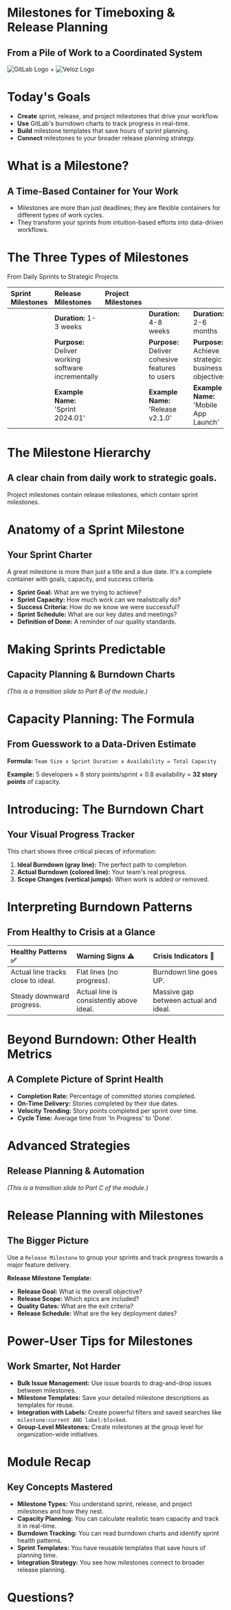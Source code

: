 # Milestones for Timeboxing & Release Planning

## From a Pile of Work to a Coordinated System

![GitLab Logo](https://gitlab.com/assets/favicon-72a2cad5025aa931d6ea56c3201d1f18e68a8cd39788c7c80d5b2b82aa5143ef.png) + ![Veloz Logo](https://img1.wsimg.com/isteam/ip/55a4d049-b669-44b1-befb-5cbb852ac163/Veloz-Logo.svg/:/rs=w:59,h:59,cg:true,m/cr=w:59,h:59/qt=q:100/ll)


# Today's Goals

* **Create** sprint, release, and project milestones that drive your workflow.  
* **Use** GitLab's burndown charts to track progress in real-time.  
* **Build** milestone templates that save hours of sprint planning.  
* **Connect** milestones to your broader release planning strategy.

# What is a Milestone?

## A Time-Based Container for Your Work

* Milestones are more than just deadlines; they are flexible containers for different types of work cycles.  
* They transform your sprints from intuition-based efforts into data-driven workflows.

# The Three Types of Milestones

From Daily Sprints to Strategic Projects

| Sprint Milestones | Release Milestones | Project Milestones |  |  |  |
| :---- | :---- | :---- | :---- | :---- | :---- |
|  | **Duration:** 1-3 weeks |  | **Duration:** 4-8 weeks |  | **Duration:** 2-6 months |
|  | **Purpose:** Deliver working software incrementally |  | **Purpose:** Deliver cohesive features to users |  | **Purpose:** Achieve strategic business objectives |
|  | **Example Name:** 'Sprint 2024.01' |  | **Example Name:** 'Release v2.1.0' |  | **Example Name:** 'Mobile App Launch' |


# The Milestone Hierarchy

## A clear chain from daily work to strategic goals.

Project milestones contain release milestones, which contain sprint milestones.

# Anatomy of a Sprint Milestone

## Your Sprint Charter

A great milestone is more than just a title and a due date. It's a complete container with goals, capacity, and success criteria.

* **Sprint Goal:** What are we trying to achieve?  
* **Sprint Capacity:** How much work can we realistically do?  
* **Success Criteria:** How do we know we were successful?  
* **Sprint Schedule:** What are our key dates and meetings?  
* **Definition of Done:** A reminder of our quality standards.

# Making Sprints Predictable

## Capacity Planning & Burndown Charts

*(This is a transition slide to Part B of the module.)*

# Capacity Planning: The Formula

## From Guesswork to a Data-Driven Estimate

**Formula:** `Team Size x Sprint Duration x Availability = Total Capacity`

**Example:** 5 developers × 8 story points/sprint × 0.8 availability \= **32 story points** of capacity.

# Introducing: The Burndown Chart

## Your Visual Progress Tracker

This chart shows three critical pieces of information:

1. **Ideal Burndown (gray line):** The perfect path to completion.  
2. **Actual Burndown (colored line):** Your team's real progress.  
3. **Scope Changes (vertical jumps):** When work is added or removed.

# Interpreting Burndown Patterns

## From Healthy to Crisis at a Glance

| Healthy Patterns ✅ | Warning Signs ⚠️ | Crisis Indicators 🚨 |
| :---- | :---- | :---- |
| Actual line tracks close to ideal. | Flat lines (no progress). | Burndown line goes UP. |
| Steady downward progress. | Actual line is consistently above ideal. | Massive gap between actual and ideal. |


# Beyond Burndown: Other Health Metrics

## A Complete Picture of Sprint Health

* **Completion Rate:** Percentage of committed stories completed.  
* **On-Time Delivery:** Stories completed by their due dates.  
* **Velocity Trending:** Story points completed per sprint over time.  
* **Cycle Time:** Average time from 'In Progress' to 'Done'.

# Advanced Strategies

## Release Planning & Automation

*(This is a transition slide to Part C of the module.)*

# Release Planning with Milestones

## The Bigger Picture

Use a `Release Milestone` to group your sprints and track progress towards a major feature delivery.

**Release Milestone Template:**

* **Release Goal:** What is the overall objective?  
* **Release Scope:** Which epics are included?  
* **Quality Gates:** What are the exit criteria?  
* **Release Schedule:** What are the key deployment dates?

# Power-User Tips for Milestones

## Work Smarter, Not Harder

* **Bulk Issue Management:** Use issue boards to drag-and-drop issues between milestones.  
* **Milestone Templates:** Save your detailed milestone descriptions as templates for reuse.  
* **Integration with Labels:** Create powerful filters and saved searches like `milestone:current AND label:blocked`.  
* **Group-Level Milestones:** Create milestones at the group level for organization-wide initiatives.

# Module Recap

## Key Concepts Mastered

* **Milestone Types:** You understand sprint, release, and project milestones and how they nest.  
* **Capacity Planning:** You can calculate realistic team capacity and track it in real-time.  
* **Burndown Tracking:** You can read burndown charts and identify sprint health patterns.  
* **Sprint Templates:** You have reusable templates that save hours of planning time.  
* **Integration Strategy:** You see how milestones connect to broader release planning.

# Questions?
